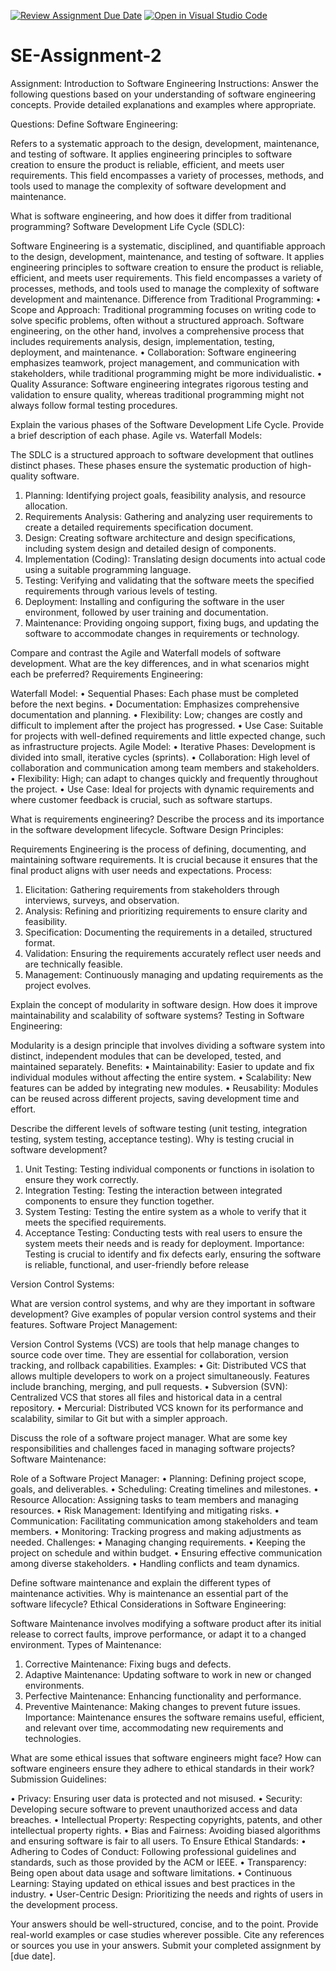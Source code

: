 [![Review Assignment Due Date](https://classroom.github.com/assets/deadline-readme-button-24ddc0f5d75046c5622901739e7c5dd533143b0c8e959d652212380cedb1ea36.svg)](https://classroom.github.com/a/-ucQIGTc)
[![Open in Visual Studio Code](https://classroom.github.com/assets/open-in-vscode-718a45dd9cf7e7f842a935f5ebbe5719a5e09af4491e668f4dbf3b35d5cca122.svg)](https://classroom.github.com/online_ide?assignment_repo_id=15236349&assignment_repo_type=AssignmentRepo)
# SE-Assignment-2
Assignment: Introduction to Software Engineering
Instructions:
Answer the following questions based on your understanding of software engineering concepts. Provide detailed explanations and examples where appropriate.

Questions:
Define Software Engineering:

Refers to a systematic approach to the design, development, maintenance, and testing of software. It applies engineering principles to software creation to ensure the product is reliable, efficient, and meets user requirements. This field encompasses a variety of processes, methods, and tools used to manage the complexity of software development and maintenance.

What is software engineering, and how does it differ from traditional programming?
Software Development Life Cycle (SDLC):

Software Engineering is a systematic, disciplined, and quantifiable approach to the design, development, maintenance, and testing of software. It applies engineering principles to software creation to ensure the product is reliable, efficient, and meets user requirements. This field encompasses a variety of processes, methods, and tools used to manage the complexity of software development and maintenance.
Difference from Traditional Programming:
•	Scope and Approach: Traditional programming focuses on writing code to solve specific problems, often without a structured approach. Software engineering, on the other hand, involves a comprehensive process that includes requirements analysis, design, implementation, testing, deployment, and maintenance.
•	Collaboration: Software engineering emphasizes teamwork, project management, and communication with stakeholders, while traditional programming might be more individualistic.
•	Quality Assurance: Software engineering integrates rigorous testing and validation to ensure quality, whereas traditional programming might not always follow formal testing procedures.


Explain the various phases of the Software Development Life Cycle. Provide a brief description of each phase.
Agile vs. Waterfall Models:

The SDLC is a structured approach to software development that outlines distinct phases. These phases ensure the systematic production of high-quality software.
1.	Planning: Identifying project goals, feasibility analysis, and resource allocation.
2.	Requirements Analysis: Gathering and analyzing user requirements to create a detailed requirements specification document.
3.	Design: Creating software architecture and design specifications, including system design and detailed design of components.
4.	Implementation (Coding): Translating design documents into actual code using a suitable programming language.
5.	Testing: Verifying and validating that the software meets the specified requirements through various levels of testing.
6.	Deployment: Installing and configuring the software in the user environment, followed by user training and documentation.
7.	Maintenance: Providing ongoing support, fixing bugs, and updating the software to accommodate changes in requirements or technology.


Compare and contrast the Agile and Waterfall models of software development. What are the key differences, and in what scenarios might each be preferred?
Requirements Engineering:

Waterfall Model:
•	Sequential Phases: Each phase must be completed before the next begins.
•	Documentation: Emphasizes comprehensive documentation and planning.
•	Flexibility: Low; changes are costly and difficult to implement after the project has progressed.
•	Use Case: Suitable for projects with well-defined requirements and little expected change, such as infrastructure projects.
Agile Model:
•	Iterative Phases: Development is divided into small, iterative cycles (sprints).
•	Collaboration: High level of collaboration and communication among team members and stakeholders.
•	Flexibility: High; can adapt to changes quickly and frequently throughout the project.
•	Use Case: Ideal for projects with dynamic requirements and where customer feedback is crucial, such as software startups.


What is requirements engineering? Describe the process and its importance in the software development lifecycle.
Software Design Principles:

Requirements Engineering is the process of defining, documenting, and maintaining software requirements. It is crucial because it ensures that the final product aligns with user needs and expectations.
Process:
1.	Elicitation: Gathering requirements from stakeholders through interviews, surveys, and observation.
2.	Analysis: Refining and prioritizing requirements to ensure clarity and feasibility.
3.	Specification: Documenting the requirements in a detailed, structured format.
4.	Validation: Ensuring the requirements accurately reflect user needs and are technically feasible.
5.	Management: Continuously managing and updating requirements as the project evolves.


Explain the concept of modularity in software design. How does it improve maintainability and scalability of software systems?
Testing in Software Engineering:

Modularity is a design principle that involves dividing a software system into distinct, independent modules that can be developed, tested, and maintained separately.
Benefits:
•	Maintainability: Easier to update and fix individual modules without affecting the entire system.
•	Scalability: New features can be added by integrating new modules.
•	Reusability: Modules can be reused across different projects, saving development time and effort.


Describe the different levels of software testing (unit testing, integration testing, system testing, acceptance testing). Why is testing crucial in software development?

1.	Unit Testing: Testing individual components or functions in isolation to ensure they work correctly.
2.	Integration Testing: Testing the interaction between integrated components to ensure they function together.
3.	System Testing: Testing the entire system as a whole to verify that it meets the specified requirements.
4.	Acceptance Testing: Conducting tests with real users to ensure the system meets their needs and is ready for deployment.
Importance: Testing is crucial to identify and fix defects early, ensuring the software is reliable, functional, and user-friendly before release


Version Control Systems:

What are version control systems, and why are they important in software development? Give examples of popular version control systems and their features.
Software Project Management:

Version Control Systems (VCS) are tools that help manage changes to source code over time. They are essential for collaboration, version tracking, and rollback capabilities.
Examples:
•	Git: Distributed VCS that allows multiple developers to work on a project simultaneously. Features include branching, merging, and pull requests.
•	Subversion (SVN): Centralized VCS that stores all files and historical data in a central repository.
•	Mercurial: Distributed VCS known for its performance and scalability, similar to Git but with a simpler approach.



Discuss the role of a software project manager. What are some key responsibilities and challenges faced in managing software projects?
Software Maintenance:

Role of a Software Project Manager:
•	Planning: Defining project scope, goals, and deliverables.
•	Scheduling: Creating timelines and milestones.
•	Resource Allocation: Assigning tasks to team members and managing resources.
•	Risk Management: Identifying and mitigating risks.
•	Communication: Facilitating communication among stakeholders and team members.
•	Monitoring: Tracking progress and making adjustments as needed.
Challenges:
•	Managing changing requirements.
•	Keeping the project on schedule and within budget.
•	Ensuring effective communication among diverse stakeholders.
•	Handling conflicts and team dynamics.


Define software maintenance and explain the different types of maintenance activities. Why is maintenance an essential part of the software lifecycle?
Ethical Considerations in Software Engineering:

Software Maintenance involves modifying a software product after its initial release to correct faults, improve performance, or adapt it to a changed environment.
Types of Maintenance:
1.	Corrective Maintenance: Fixing bugs and defects.
2.	Adaptive Maintenance: Updating software to work in new or changed environments.
3.	Perfective Maintenance: Enhancing functionality and performance.
4.	Preventive Maintenance: Making changes to prevent future issues.
Importance: Maintenance ensures the software remains useful, efficient, and relevant over time, accommodating new requirements and technologies.


What are some ethical issues that software engineers might face? How can software engineers ensure they adhere to ethical standards in their work?
Submission Guidelines:

•	Privacy: Ensuring user data is protected and not misused.
•	Security: Developing secure software to prevent unauthorized access and data breaches.
•	Intellectual Property: Respecting copyrights, patents, and other intellectual property rights.
•	Bias and Fairness: Avoiding biased algorithms and ensuring software is fair to all users.
To Ensure Ethical Standards:
•	Adhering to Codes of Conduct: Following professional guidelines and standards, such as those provided by the ACM or IEEE.
•	Transparency: Being open about data usage and software limitations.
•	Continuous Learning: Staying updated on ethical issues and best practices in the industry.
•	User-Centric Design: Prioritizing the needs and rights of users in the development process.


Your answers should be well-structured, concise, and to the point.
Provide real-world examples or case studies wherever possible.
Cite any references or sources you use in your answers.
Submit your completed assignment by [due date].
